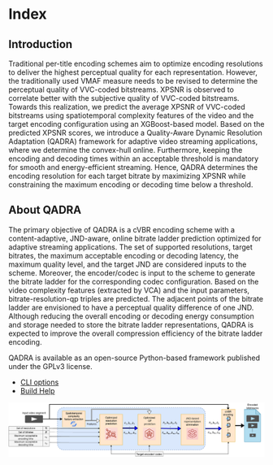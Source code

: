 # Index

## Introduction

Traditional per-title encoding schemes aim to optimize encoding resolutions to deliver the highest perceptual quality for each representation. However, the traditionally used VMAF measure needs to be revised to determine the perceptual quality of VVC-coded bitstreams. XPSNR is observed to correlate better with the subjective quality of VVC-coded bitstreams. Towards this realization, we predict the average XPSNR of VVC-coded bitstreams using spatiotemporal complexity features of the video and the target encoding configuration using an XGBoost-based model. Based on the predicted XPSNR scores, we introduce a Quality-Aware Dynamic Resolution Adaptation (QADRA) framework for adaptive video streaming applications, where we determine the convex-hull online. Furthermore, keeping the encoding and decoding times within an acceptable threshold is mandatory for smooth and energy-efficient streaming. Hence, QADRA determines the encoding resolution for each target bitrate by maximizing XPSNR while constraining the maximum encoding or decoding time below a threshold.


## About QADRA

The primary objective of QADRA is a cVBR encoding scheme with a content-adaptive, JND-aware, online bitrate ladder prediction optimized for adaptive streaming applications.
The set of supported resolutions, target bitrates, the maximum acceptable encoding or decoding latency, the maximum quality level, and the target JND are considered inputs to the scheme.
Moreover, the encoder/codec is input to the scheme to generate the bitrate ladder for the corresponding codec configuration.
Based on the video complexity features (extracted by VCA) and the input parameters, bitrate-resolution-qp triples are predicted.
The adjacent points of the bitrate ladder are envisioned to have a perceptual quality difference of one JND.
Although reducing the overall encoding or decoding energy consumption and storage needed to store the bitrate ladder representations, QADRA is expected to improve the overall compression efficiency of the bitrate ladder encoding.

QADRA is available as an open-source Python-based framework published under the GPLv3 license.

 - [CLI options](cli.md)
 - [Build Help](build.md)

 ![QADRA](QADRA_implementation.png)
